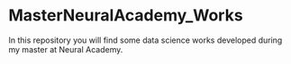 # MasterNeuralAcademy_Works
In this repository you will find some data science works developed during my master at Neural Academy.

